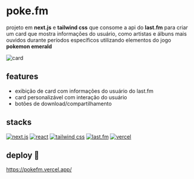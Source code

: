 # poke.fm

projeto em **next.js** e **tailwind css** que consome a api do **last.fm** para criar um card que mostra informações do usuário, como artistas e álbuns mais ouvidos durante períodos específicos utilizando elementos do jogo **pokemon emerald**

![card](https://i.imgur.com/MxKVDLb.png)

## features
- exibição de card com informações do usuário do last.fm
- card personalizável com interação do usuário
- botões de download/compartilhamento

## stacks
[![next.js](https://img.shields.io/badge/next.js-000000?style=for-the-badge&logo=next.js&logoColor=white)](https://nextjs.org/)
[![react](https://img.shields.io/badge/react-61DAFB?style=for-the-badge&logo=react&logoColor=black)](https://reactjs.org/)
[![tailwind css](https://img.shields.io/badge/tailwind_css-06B6D4?style=for-the-badge&logo=tailwind-css&logoColor=white)](https://tailwindcss.com/)
[![last.fm](https://img.shields.io/badge/last.fm-DB2828?style=for-the-badge&logo=lastdotfm&logoColor=white)](https://www.last.fm/api)
[![vercel](https://img.shields.io/badge/vercel-000000?style=for-the-badge&logo=vercel&logoColor=white)](https://vercel.com/)

## deploy 🚀
https://pokefm.vercel.app/
